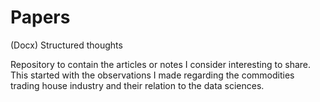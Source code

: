 # Papers
(Docx) Structured thoughts

Repository to contain the articles or notes I consider interesting to share. This started with the observations I made regarding the commodities trading house industry and their relation to the data sciences.
